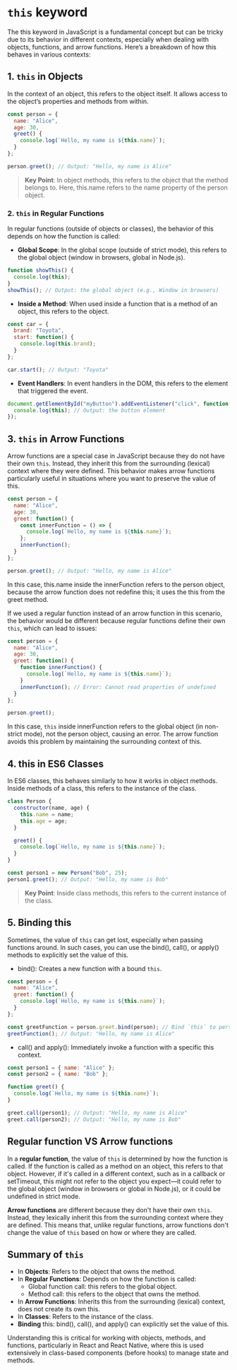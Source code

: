 # `this` keyword

The this keyword in JavaScript is a fundamental concept but can be tricky due to its behavior in different contexts, especially when dealing with objects, functions, and arrow functions. Here’s a breakdown of how this behaves in various contexts:

## 1. `this` in Objects

In the context of an object, this refers to the object itself. It allows access to the object’s properties and methods from within.

```javascript
const person = {
  name: "Alice",
  age: 30,
  greet() {
    console.log(`Hello, my name is ${this.name}`);
  }
};

person.greet(); // Output: "Hello, my name is Alice"
```

> **Key Point**: In object methods, this refers to the object that the method belongs to. Here, this.name refers to the name property of the person object.

### 2. `this` in Regular Functions

In regular functions (outside of objects or classes), the behavior of this depends on how the function is called:

- **Global Scope**: In the global scope (outside of strict mode), this refers to the global object (window in browsers, global in Node.js).

```javascript
function showThis() {
  console.log(this);
}
showThis(); // Output: the global object (e.g., Window in browsers)
```

- **Inside a Method**: When used inside a function that is a method of an object, this refers to the object.

```javascript
const car = {
  brand: "Toyota",
  start: function() {
    console.log(this.brand);
  }
};

car.start(); // Output: "Toyota"
```

- **Event Handlers**: In event handlers in the DOM, this refers to the element that triggered the event.

```javascript
document.getElementById("myButton").addEventListener("click", function() {
  console.log(this); // Output: the button element
});
```

## 3. `this` in Arrow Functions

Arrow functions are a special case in JavaScript because they do not have their own `this`. Instead, they inherit this from the surrounding (lexical) context where they were defined. This behavior makes arrow functions particularly useful in situations where you want to preserve the value of this.

```javascript
const person = {
  name: "Alice",
  age: 30,
  greet: function() {
    const innerFunction = () => {
      console.log(`Hello, my name is ${this.name}`);
    };
    innerFunction();
  }
};

person.greet(); // Output: "Hello, my name is Alice"
```

In this case, this.name inside the innerFunction refers to the person object, because the arrow function does not redefine this; it uses the this from the greet method.

If we used a regular function instead of an arrow function in this scenario, the behavior would be different because regular functions define their own `this`, which can lead to issues:

```javascript
const person = {
  name: "Alice",
  age: 30,
  greet: function() {
    function innerFunction() {
      console.log(`Hello, my name is ${this.name}`);
    }
    innerFunction(); // Error: Cannot read properties of undefined
  }
};

person.greet();
```

In this case, `this` inside innerFunction refers to the global object (in non-strict mode), not the person object, causing an error. The arrow function avoids this problem by maintaining the surrounding context of this.

## 4. this in ES6 Classes

In ES6 classes, this behaves similarly to how it works in object methods. Inside methods of a class, this refers to the instance of the class.

```javascript
class Person {
  constructor(name, age) {
    this.name = name;
    this.age = age;
  }

  greet() {
    console.log(`Hello, my name is ${this.name}`);
  }
}

const person1 = new Person("Bob", 25);
person1.greet(); // Output: "Hello, my name is Bob"
```

> **Key Point**: Inside class methods, this refers to the current instance of the class.

## 5. Binding this

Sometimes, the value of `this` can get lost, especially when passing functions around. In such cases, you can use the bind(), call(), or apply() methods to explicitly set the value of this.

- bind(): Creates a new function with a bound `this`.

```javascript
const person = {
  name: "Alice",
  greet: function() {
    console.log(`Hello, my name is ${this.name}`);
  }
};

const greetFunction = person.greet.bind(person); // Bind `this` to person
greetFunction(); // Output: "Hello, my name is Alice"
```

- call() and apply(): Immediately invoke a function with a specific this context.

```javascript
const person1 = { name: "Alice" };
const person2 = { name: "Bob" };

function greet() {
  console.log(`Hello, my name is ${this.name}`);
}

greet.call(person1); // Output: "Hello, my name is Alice"
greet.call(person2); // Output: "Hello, my name is Bob"
```

## Regular function VS Arrow functions

In a **regular function**, the value of `this` is determined by how the function is called. If the function is called as a method on an object, this refers to that object. However, if it's called in a different context, such as in a callback or setTimeout, this might not refer to the object you expect—it could refer to the global object (window in browsers or global in Node.js), or it could be undefined in strict mode.

**Arrow functions** are different because they don't have their own `this`. Instead, they lexically inherit this from the surrounding context where they are defined. This means that, unlike regular functions, arrow functions don't change the value of `this` based on how or where they are called.

## Summary of `this`

- In **Objects**: Refers to the object that owns the method.
- In **Regular Functions**: Depends on how the function is called:
  - Global function call: this refers to the global object.
  - Method call: this refers to the object that owns the method.
- In **Arrow Functions**: Inherits this from the surrounding (lexical) context, does not create its own this.
- In **Classes**: Refers to the instance of the class.
- **Binding** this: bind(), call(), and apply() can explicitly set the value of this.

Understanding this is critical for working with objects, methods, and functions, particularly in React and React Native, where this is used extensively in class-based components (before hooks) to manage state and methods.
